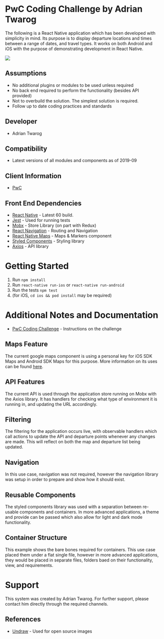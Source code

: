 # PwC Coding Challenge by Adrian Twarog
The following is a React Native application which has been developed with simplicity in mind. Its purpose is to display departure locations and times between a range of dates, and travel types. It works on both Android and iOS with the purpose of demonstrating development in React Native.

<img src="pwc.gif" />

## Assumptions
- No additional plugins or modules to be used unless required
- No back end required to perform the functionality (besides API provided)
- Not to overbuild the solution. The simplest solution is required.
- Follow up to date coding practices and standards

## Developer
- Adrian Twarog

## Compatibility
- Latest versions of all modules and components as of 2019-09

## Client Information
- [PwC](https://www.pwc.com.au/) 

## Front End Dependencies
- [React Native](https://facebook.github.io/react-native/) - Latest 60 build.
- [Jest](https://jestjs.io/) - Used for running tests
- [Mobx](https://mobx.js.org/getting-started.html) - Store Library (on part with Redux)
- [React Navigation](https://reactnavigation.org/) - Routing and Navigation
- [React Native Maps](https://github.com/react-native-community/react-native-maps) - Maps & Markers component
- [Styled Components](https://www.styled-components.com/) - Styling library
- [Axios](https://github.com/axios/axios) - API library
 
# Getting Started
1. Run `npm install`
2. Run `react-native run-ios` or `react-native run-android`
3. Run the tests `npm test`
4. (for iOS, `cd ios && pod install` may be required)

# Additional Notes and Documentation
- [PwC Coding Challenge](New-PwC-React-Native_iOS_Android-Coding-Challenge.pdf) - Instructions on the challenge

## Maps Feature
The current google maps component is using a personal key for iOS SDK Maps and Android SDK Maps for this purpose. More information on its uses can be found [here](https://github.com/react-native-community/react-native-maps).

## API Features
The current API is used through the application store running on Mobx with the Axios library. It has handlers for checking what type of environment it is running in, and updating the URL accordingly.

## Filtering
The filtering for the application occurs live, with observable handlers which call actions to update the API and departure points whenever any changes are made. This will reflect on both the map and departure list being updated.

## Navigation
In this use case, navigation was not required, however the navigation library was setup in order to prepare and show how it should exist.

## Reusable Components
The styled components library was used with a separation between re-usable components and containers. In more advanced applications, a theme and provide can be passed which also allow for light and dark mode functionality.

## Container Structure
This example shows the bare bones required for containers. This use case placed them under a flat single file, however in more advanced applications, they would be placed in separate files, folders baed on their functionality, view, and requirements.

# Support
This system was created by Adrian Twarog. For further support, please contact him directly through the required channels.

## References
- [Undraw](https://undraw.co/) - Used for open source images
